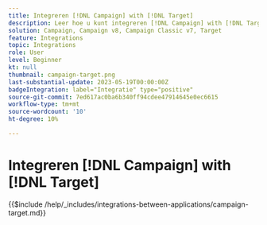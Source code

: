 ```yaml
---
title: Integreren [!DNL Campaign] with [!DNL Target]
description: Leer hoe u kunt integreren [!DNL Campaign] with [!DNL Target].
solution: Campaign, Campaign v8, Campaign Classic v7, Target
feature: Integrations
topic: Integrations
role: User
level: Beginner
kt: null
thumbnail: campaign-target.png
last-substantial-update: 2023-05-19T00:00:00Z
badgeIntegration: label="Integratie" type="positive"
source-git-commit: 7ed617ac0ba6b340ff94cdee47914645e0ec6615
workflow-type: tm+mt
source-wordcount: '10'
ht-degree: 10%

---
```



# Integreren [!DNL Campaign] with [!DNL Target]

{{$include /help/_includes/integrations-between-applications/campaign-target.md}}
